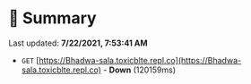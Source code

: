 # 📖 Summary
Last updated: **7/22/2021, 7:53:41 AM**

- `GET` [https://Bhadwa-sala.toxicblte.repl.co](https://Bhadwa-sala.toxicblte.repl.co) - **Down** (120159ms)
